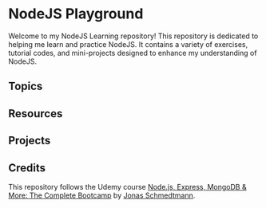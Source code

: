 # NodeJS Playground
Welcome to my NodeJS Learning repository! This repository is dedicated to helping me learn and practice NodeJS. It contains a variety of exercises, tutorial codes, and mini-projects designed to enhance my understanding of NodeJS.

## Topics

## Resources

## Projects

## Credits
This repository follows the Udemy course [Node.js, Express, MongoDB & More: The Complete Bootcamp](https://www.udemy.com/course/nodejs-express-mongodb-bootcamp/) by [Jonas Schmedtmann](https://www.udemy.com/user/jonasschmedtmann/).
